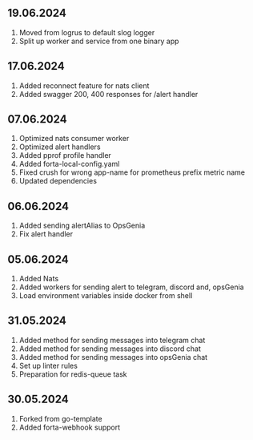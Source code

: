## 19.06.2024
1. Moved from logrus to default slog logger
2. Split up worker and service from one binary app

## 17.06.2024
1. Added reconnect feature for nats client
2. Added swagger 200, 400 responses for /alert handler

## 07.06.2024
1. Optimized nats consumer worker
2. Optimized alert handlers
3. Added pprof profile handler
4. Added forta-local-config.yaml
5. Fixed crush for wrong app-name for prometheus prefix metric name
6. Updated dependencies

## 06.06.2024
1. Added sending alertAlias to OpsGenia
2. Fix alert handler

## 05.06.2024
1. Added Nats
2. Added workers for sending alert to telegram, discord and, opsGenia
3. Load environment variables inside docker from shell

## 31.05.2024
1. Added method for sending messages into telegram chat
2. Added method for sending messages into discord chat
3. Added method for sending messages into opsGenia chat
4. Set up linter rules
5. Preparation for redis-queue task

## 30.05.2024
1. Forked from go-template
2. Added forta-webhook support